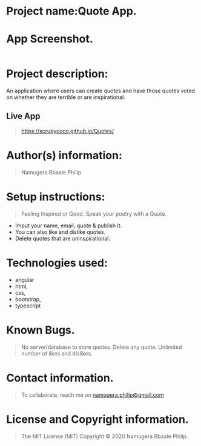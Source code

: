 
# Project name:Quote App.

# App Screenshot.
<img src="">

# Project description:
An application where users can create quotes and have those quotes voted on whether they are terrible or are inspirational. 
## Live App
> https://scrupycoco.github.io/Quotes/
# Author(s) information: 
> Namugera Bbaale Philip

# Setup instructions:
> Feeling Inspired or Good. Speak your poetry with a Quote.
* Imput your name, email, quote & publish it.
* You can also like and dislike quotes.
* Delete quotes that are uninspirational.

# Technologies used: 
* angular
* html, 
* css, 
* bootstrap, 
* typescript
 
 # Known Bugs.
 > No server/database to store quotes.
 > Delete any quote.
 > Unlimited number of likes and dislikes.
 
# Contact information.
> To collaborate, reach me on namugera.philip@gmail.com

# License and Copyright information.
> The MIT License (MIT) Copyright © 2020 Namugera Bbaale Philip.

